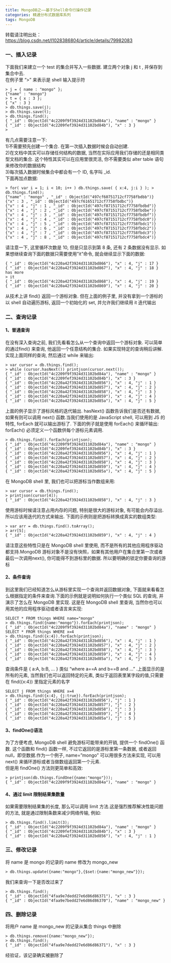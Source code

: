 ```yaml
---
title: MongoDB之——基于Shell命令行操作记录
categories: 精通分布式数据库系列
tags: MongoDB
---
```

转载请注明出处：https://blog.csdn.net/l1028386804/article/details/79982083  

### 一、插入记录

下面我们来建立一个 test 的集合并写入一些数据. 建立两个对象 j 和 t , 并保存到集合中去.  
在例子里 “>” 来表示是 shell 输入提示符  

    
    
    > j = { name : "mongo" };
    {"name" : "mongo"}
    > t = { x : 3 };
    { "x" : 3 }
    > db.things.save(j);
    > db.things.save(t);
    > db.things.find();
    { "_id" : ObjectId("4c2209f9f3924d31102bd84a"), "name" : "mongo" }
    { "_id" : ObjectId("4c2209fef3924d31102bd84b"), "x" : 3 }
    >

有几点需要注意一下:  
1)不需要预先创建一个集合. 在第一次插入数据时候会自动创建.  
2)在文档中其实可以存储任何结构的数据, 当然在实际应用我们存储的还是相同类型文档的集合. 这个特性其实可以在应用里很灵活, 你不需要类似 alter
table 语句来修改你的数据结构  
3)每次插入数据时候集合中都会有一个 ID, 名字叫 _id.  
下面再加点数据:  

    
    
    > for( var i = 1; i < 10; i++ ) db.things.save( { x:4, j:i } ); > db.things.find();
    {"name" : "mongo" , "_id" : ObjectId("497cf60751712cf7758fbdbb")}
    {"x" : 3 , "_id" : ObjectId("497cf61651712cf7758fbdbc")}
    {"x" : 4 , "j" : 1 , "_id" : ObjectId("497cf87151712cf7758fbdbd")}
    {"x" : 4 , "j" : 2 , "_id" : ObjectId("497cf87151712cf7758fbdbe")}
    {"x" : 4 , "j" : 3 , "_id" : ObjectId("497cf87151712cf7758fbdbf")}
    {"x" : 4 , "j" : 4 , "_id" : ObjectId("497cf87151712cf7758fbdc0")}
    {"x" : 4 , "j" : 5 , "_id" : ObjectId("497cf87151712cf7758fbdc1")}
    {"x" : 4 , "j" : 6 , "_id" : ObjectId("497cf87151712cf7758fbdc2")}
    {"x" : 4 , "j" : 7 , "_id" : ObjectId("497cf87151712cf7758fbdc3")}
    {"x" : 4 , "j" : 8 , "_id" : ObjectId("497cf87151712cf7758fbdc4")}

请注意一下, 这里循环次数是 10, 但是只显示到第 8 条, 还有 2 条数据没有显示. 如果想继续查询下面的数据只需要使用”it”命令,
就会继续显示下面的数据:  

    
    
    { "_id" : ObjectId("4c220a42f3924d31102bd866"), "x" : 4, "j" : 17 }
    { "_id" : ObjectId("4c220a42f3924d31102bd867"), "x" : 4, "j" : 18 }
    has more
    > it
    { "_id" : ObjectId("4c220a42f3924d31102bd868"), "x" : 4, "j" : 19 }
    { "_id" : ObjectId("4c220a42f3924d31102bd869"), "x" : 4, "j" : 20 }

从技术上讲 find() 返回一个游标对象. 但在上面的例子里, 并没有拿到一个游标的以 shell 自动遍历游标, 返回一个初始化的 set,
并允许我们继续用 it 迭代输出  

### 二、查询记录

#### 1、普通查询

在没有深入查询之前, 我们先看看怎么从一个查询中返回一个游标对象. 可以简单的通过find() 来查询, 他返回一个任意结构的集合.
如果实现特定的查询稍后讲解.实现上面同样的查询, 然后通过 while 来输出:  

    
    
    > var cursor = db.things.find();
    > while (cursor.hasNext()) printjson(cursor.next());
    { "_id" : ObjectId("4c2209f9f3924d31102bd84a"), "name" : "mongo" }
    { "_id" : ObjectId("4c2209fef3924d31102bd84b"), "x" : 3 }
    { "_id" : ObjectId("4c220a42f3924d31102bd856"), "x" : 4, "j" : 1 }
    { "_id" : ObjectId("4c220a42f3924d31102bd857"), "x" : 4, "j" : 2 }
    { "_id" : ObjectId("4c220a42f3924d31102bd858"), "x" : 4, "j" : 3 }
    { "_id" : ObjectId("4c220a42f3924d31102bd859"), "x" : 4, "j" : 4 }
    { "_id" : ObjectId("4c220a42f3924d31102bd85a"), "x" : 4, "j" : 5 }

上面的例子显示了游标风格的迭代输出. hasNext() 函数告诉我们是否还有数据, 如果有则可以调用 next() 函数.当我们使用的是
JavaScript shell, 可以用到 JS 的特性, forEach 就可以输出游标了. 下面的例子就是使用 forEach() 来循环输出:
forEach() 必须定义一个函数供每个游标元素调用.  

    
    
    > db.things.find().forEach(printjson);
    { "_id" : ObjectId("4c2209f9f3924d31102bd84a"), "name" : "mongo" }
    { "_id" : ObjectId("4c2209fef3924d31102bd84b"), "x" : 3 }
    { "_id" : ObjectId("4c220a42f3924d31102bd856"), "x" : 4, "j" : 1 }
    { "_id" : ObjectId("4c220a42f3924d31102bd857"), "x" : 4, "j" : 2 }
    { "_id" : ObjectId("4c220a42f3924d31102bd858"), "x" : 4, "j" : 3 }
    { "_id" : ObjectId("4c220a42f3924d31102bd859"), "x" : 4, "j" : 4 }
    { "_id" : ObjectId("4c220a42f3924d31102bd85a"), "x" : 4, "j" : 5 }

在 MongoDB shell 里, 我们也可以把游标当作数组来用:  

    
    
    > var cursor = db.things.find();
    > printjson(cursor[4]);
    { "_id" : ObjectId("4c220a42f3924d31102bd858"), "x" : 4, "j" : 3 }

使用游标时候请注意占用内存的问题, 特别是很大的游标对象, 有可能会内存溢出. 所以应该用迭代的方式来输出. 下面的示例则是把游标转换成真实的数组类型:  

    
    
    > var arr = db.things.find().toArray();
    > arr[5];
    { "_id" : ObjectId("4c220a42f3924d31102bd859"), "x" : 4, "j" : 4 }

请注意这些特性只是在 MongoDB shell 里使用, 而不是所有的其他应用程序驱动都支持.MongoDB
游标对象不是没有快照，如果有其他用户在集合里第一次或者最后一次调用next(), 你可能得不到游标里的数据. 所以要明确的锁定你要查询的游标  

#### 2、条件查询

到这里我们已经知道怎么从游标里实现一个查询并返回数据对象, 下面就来看看怎么根据指定的条件来查询.下面的示例就是说明如何执行一个类似 SQL 的查询,
并演示了怎么在 MongoDB 里实现. 这是在 MongoDB shell 里查询, 当然你也可以用其他的应用程序驱动或者语言来实现:  

    
    
    SELECT * FROM things WHERE name="mongo"
    > db.things.find({name:"mongo"}).forEach(printjson);
    { "_id" : ObjectId("4c2209f9f3924d31102bd84a"), "name" : "mongo" }
    SELECT * FROM things WHERE x=4
    > db.things.find({x:4}).forEach(printjson);
    { "_id" : ObjectId("4c220a42f3924d31102bd856"), "x" : 4, "j" : 1 }
    { "_id" : ObjectId("4c220a42f3924d31102bd857"), "x" : 4, "j" : 2 }
    { "_id" : ObjectId("4c220a42f3924d31102bd858"), "x" : 4, "j" : 3 }
    { "_id" : ObjectId("4c220a42f3924d31102bd859"), "x" : 4, "j" : 4 }
    { "_id" : ObjectId("4c220a42f3924d31102bd85a"), "x" : 4, "j" : 5 }

查询条件是 { a:A, b:B, … } 类似 “where a==A and b==B and …” .上面显示的是所有的元素,
当然我们也可以返回特定的元素, 类似于返回表里某字段的值,只需要在 find({x:4}) 里指定元素的名字  

    
    
    SELECT j FROM things WHERE x=4
    > db.things.find({x:4}, {j:true}).forEach(printjson);
    { "_id" : ObjectId("4c220a42f3924d31102bd856"), "j" : 1 }
    { "_id" : ObjectId("4c220a42f3924d31102bd857"), "j" : 2 }
    { "_id" : ObjectId("4c220a42f3924d31102bd858"), "j" : 3 }
    { "_id" : ObjectId("4c220a42f3924d31102bd859"), "j" : 4 }
    { "_id" : ObjectId("4c220a42f3924d31102bd85a"), "j" : 5 }

#### 3、findOne()语法

为了方便考虑, MongoDB shell 避免游标可能带来的开销, 提供一个 findOne() 函数. 这个函数和 find() 函数一样,
不过它返回的是游标里第一条数据, 或者返回 null，即空数据.作为一个例子, name=”mongo” 可以用很多方法来实现, 可以用 next()
来循环游标或者当做数组返回第一个元素.  
但是用 findOne() 方法则更简单和高效:  

    
    
    > printjson(db.things.findOne({name:"mongo"}));
    { "_id" : ObjectId("4c2209f9f3924d31102bd84a"), "name" : "mongo" }

#### 4、通过 limit 限制结果集数量

如果需要限制结果集的长度, 那么可以调用 limit 方法.这是强烈推荐解决性能问题的方法, 就是通过限制条数来减少网络传输, 例如:  

    
    
    > db.things.find().limit(3);
    { "_id" : ObjectId("4c2209f9f3924d31102bd84a"), "name" : "mongo" }
    { "_id" : ObjectId("4c2209fef3924d31102bd84b"), "x" : 3 }
    { "_id" : ObjectId("4c220a42f3924d31102bd856"), "x" : 4, "j" : 1 }

### 三、修改记录

将 name 是 mongo 的记录的 name 修改为 mongo_new  

    
    
    > db.things.update({name:"mongo"},{$set:{name:"mongo_new"}});

我们来查询一下是否改过来了

    
    
    > db.things.find();
    { "_id" : ObjectId("4faa9e7dedd27e6d86d86371"), "x" : 3 }
    { "_id" : ObjectId("4faa9e7bedd27e6d86d86370"), "name" : "mongo_new" }

### 四、删除记录

将用户 name 是 mongo_new 的记录从集合 things 中删除  

    
    
    > db.things.remove({name:"mongo_new"});
    > db.things.find();
    { "_id" : ObjectId("4faa9e7dedd27e6d86d86371"), "x" : 3 }

经验证，该记录确实被删除了  

  

